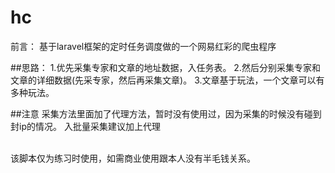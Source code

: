 # hc

前言：
 基于laravel框架的定时任务调度做的一个网易红彩的爬虫程序
 

##思路：
1.优先采集专家和文章的地址数据，入任务表。
2.然后分别采集专家和文章的详细数据(先采专家，然后再采集文章)。
3.文章基于玩法，一个文章可以有多种玩法。

##注意
采集方法里面加了代理方法，暂时没有使用过，因为采集的时候没有碰到封ip的情况。 入批量采集建议加上代理


<br>
该脚本仅为练习时使用，如需商业使用跟本人没有半毛钱关系。




